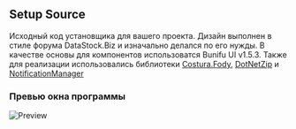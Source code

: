 ## Setup Source
Исходный код установщика для вашего проекта. Дизайн выполнен в стиле форума DataStock.Biz и изначально делался по его нужды. В качестве основы для компонентов использоватся Bunifu UI v1.5.3. Также для реализации использовались библиотеки [Costura.Fody](https://github.com/Fody/Costura), [DotNetZip](https://github.com/haf/DotNetZip.Semverd) и [NotificationManager](https://github.com/Irval1337/NotificationManager)
### Превью окна программы
![Preview](https://image.prntscr.com/image/9MgWc_fFTR6k9bIdKco8Qg.png)
